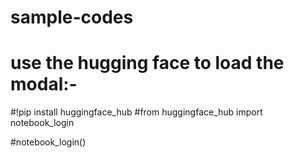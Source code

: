 # sample-codes
# use the hugging face to load the modal:-
#!pip install huggingface_hub
#from huggingface_hub import notebook_login

#notebook_login()

